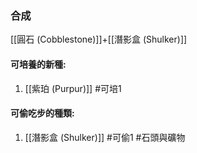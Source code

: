 ### 合成
[[圓石 (Cobblestone)]]+[[潛影盒 (Shulker)]]

#### 可培養的新種:
1. [[紫珀 (Purpur)]]
#可培1 
#### 可偷吃步的種類:
1. [[潛影盒 (Shulker)]]
#可偷1 
#石頭與礦物